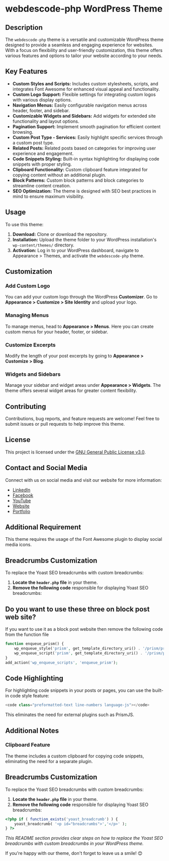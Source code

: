 # webdescode-php WordPress Theme

## Description

The `webdescode-php` theme is a versatile and customizable WordPress theme designed to provide a seamless and engaging experience for websites. With a focus on flexibility and user-friendly customization, this theme offers various features and options to tailor your website according to your needs.

## Key Features

- **Custom Styles and Scripts:** Includes custom stylesheets, scripts, and integrates Font Awesome for enhanced visual appeal and functionality.
- **Custom Logo Support:** Flexible settings for integrating custom logos with various display options.
- **Navigation Menus:** Easily configurable navigation menus across header, footer, and sidebar.
- **Customizable Widgets and Sidebars:** Add widgets for extended site functionality and layout options.
- **Pagination Support:** Implement smooth pagination for efficient content browsing.
- **Custom Post Type - Services:** Easily highlight specific services through a custom post type.
- **Related Posts:** Related posts based on categories for improving user experience and engagement.
- **Code Snippets Styling:** Built-in syntax highlighting for displaying code snippets with proper styling.
- **Clipboard Functionality:** Custom clipboard feature integrated for copying content without an additional plugin.
- **Block Patterns:** Custom block patterns and block categories to streamline content creation.
- **SEO Optimization:** The theme is designed with SEO best practices in mind to ensure maximum visibility.

## Usage

To use this theme:

1. **Download:** Clone or download the repository.
2. **Installation:** Upload the theme folder to your WordPress installation's `wp-content/themes/` directory.
3. **Activation:** Log in to your WordPress dashboard, navigate to Appearance > Themes, and activate the `webdescode-php` theme.

## Customization

### Add Custom Logo

You can add your custom logo through the WordPress **Customizer**. Go to **Appearance > Customize > Site Identity** and upload your logo.

### Managing Menus

To manage menus, head to **Appearance > Menus**. Here you can create custom menus for your header, footer, or sidebar.

### Customize Excerpts

Modify the length of your post excerpts by going to **Appearance > Customize > Blog**.

### Widgets and Sidebars

Manage your sidebar and widget areas under **Appearance > Widgets**. The theme offers several widget areas for greater content flexibility.



## Contributing

Contributions, bug reports, and feature requests are welcome! Feel free to submit issues or pull requests to help improve this theme.

## License

This project is licensed under the [GNU General Public License v3.0](https://github.com/sobujmiah01/webdescode-php/blob/master/LICENSE.txt).

## Contact and Social Media

Connect with us on social media and visit our website for more information:

- [LinkedIn](https://www.linkedin.com/in/fsobujmiah/)
- [Facebook](https://www.facebook.com/sobujmiah01/)
- [YouTube](https://www.youtube.com/@webdescode)
- [Website](https://www.webdescode.com/)
- [Portfolio](https://www.sobujmiah.com/)

## Additional Requirement

This theme requires the usage of the Font Awesome plugin to display social media icons.

## Breadcrumbs Customization

To replace the Yoast SEO breadcrumbs with custom breadcrumbs:

1. **Locate the `header.php` file** in your theme.
2. **Remove the following code** responsible for displaying Yoast SEO breadcrumbs:
## Do you want to use these three on block post web site?
If you want to use it as a block post website then remove the following code from the function file
```php
function enqueue_prism() {
    wp_enqueue_style('prism', get_template_directory_uri() . '/prism/prism.css');
    wp_enqueue_script('prism', get_template_directory_uri() . '/prism/prism.js', array(), null, true);
}
add_action('wp_enqueue_scripts', 'enqueue_prism');
```
## Code Highlighting
For highlighting code snippets in your posts or pages, you can use the built-in code style feature:
```php
<code class="preformatted-text line-numbers language-js"></code>
```
This eliminates the need for external plugins such as PrismJS.
## Additional Notes
### Clipboard Feature
The theme includes a custom clipboard for copying code snippets, eliminating the need for a separate plugin.

## Breadcrumbs Customization

To replace the Yoast SEO breadcrumbs with custom breadcrumbs:

1. **Locate the `header.php` file** in your theme.
2. **Remove the following code** responsible for displaying Yoast SEO breadcrumbs:

```php
<?php if ( function_exists('yoast_breadcrumb') ) {
    yoast_breadcrumb( '<p id="breadcrumbs">','</p>' );
} ?>
```
*This README section provides clear steps on how to replace the Yoast SEO breadcrumbs with custom breadcrumbs in your WordPress theme.*

If you're happy with our theme, don't forget to leave us a smile! 😊
